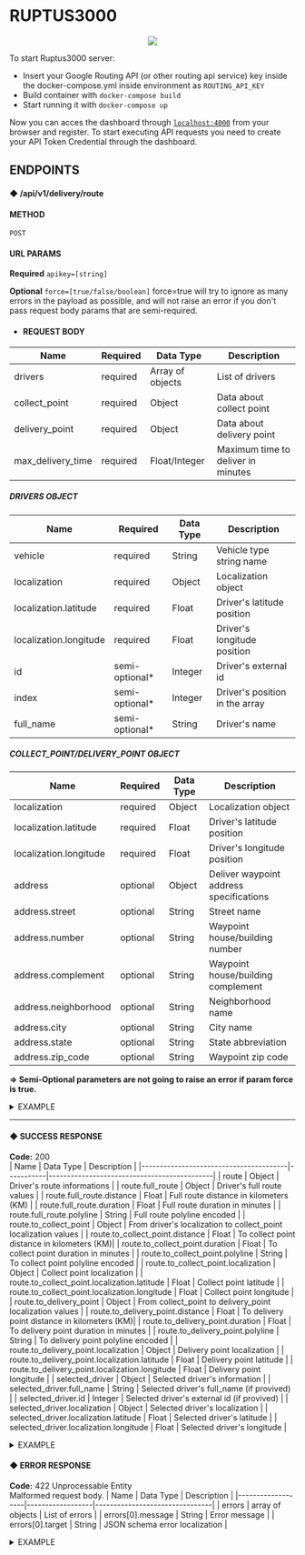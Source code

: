 # RUPTUS3000

<p align="center">
  <img src="https://i.imgur.com/me7LpIA.jpeg">
</p>

To start Ruptus3000 server:

  * Insert your Google Routing API (or other routing api service) key inside the docker-compose.yml inside environment as `ROUTING_API_KEY`
  * Build container with `docker-compose build`
  * Start running it with `docker-compose up`
  
Now you can acces the dashboard through [`localhost:4000`](http://localhost:4000) from your browser and register.
To start executing API requests you need to create your API Token Credential through the dashboard.

## ENDPOINTS

#### ◆ /api/v1/delivery/route

#### METHOD
`POST`

#### URL PARAMS
**Required**
`apikey=[string]`

**Optional**
`force=[true/false/boolean]`
force=true will try to ignore as many errors in the payload as possible, and will not raise an error if you don't pass request body params that are semi-required.

* #### REQUEST BODY
| Name              | Required | Data Type        | Description                        |
|-------------------|----------|------------------|------------------------------------|
| drivers           | required | Array of objects | List of drivers                    |
| collect_point     | required | Object           | Data about collect point           |
| delivery_point    | required | Object           | Data about delivery point          |
| max_delivery_time | required | Float/Integer    | Maximum time to deliver in minutes |

##### DRIVERS OBJECT

| Name                   | Required       | Data Type | Description                    |
|------------------------|----------------|-----------|--------------------------------|
| vehicle                | required       | String    | Vehicle type string name       |
| localization           | required       | Object    | Localization object            |
| localization.latitude  | required       | Float     | Driver's latitude position     |
| localization.longitude | required       | Float     | Driver's longitude position    |
| id                     | semi-optional* | Integer   | Driver's external id           |
| index                  | semi-optional* | Integer   | Driver's position in the array |
| full_name              | semi-optional* | String    | Driver's name                  |

##### COLLECT_POINT/DELIVERY_POINT OBJECT

| Name                   | Required | Data Type | Description                             |
|------------------------|----------|-----------|-----------------------------------------|
| localization           | required | Object    | Localization object                     |
| localization.latitude  | required | Float     | Driver's latitude position              |
| localization.longitude | required | Float     | Driver's longitude position             |
| address                | optional | Object    | Deliver waypoint address specifications |
| address.street         | optional | String    | Street name                             |
| address.number         | optional | String    | Waypoint house/building number          |
| address.complement     | optional | String    | Waypoint house/building complement      |
| address.neighborhood   | optional | String    | Neighborhood name                       |
| address.city           | optional | String    | City name                               |
| address.state          | optional | String    | State abbreviation                      |
| address.zip_code       | optional | String    | Waypoint zip code                       |

**=> Semi-Optional parameters are not going to raise an error if param force is true.**

<details>
 <summary>EXAMPLE</summary>
 
   ```json
   {
     "drivers": [
       {
         "id": 76,
         "index": 1,
         "full_name": "Samuel",
         "localization": {
           "latitude": -22.923327310307062,
           "longitude": -43.23326366318878
         },
         "vehicle": "motorcycle"
       },
       {
         "id": 14,
         "index": 1,
         "full_name": "João",
         "localization": {
           "latitude": -22.923327310307062,
           "longitude": -43.23326366318878
         },
         "vehicle": "motorcycle"
       },
       {
         "id": 55,
         "index": 3,
         "full_name": "Ana",
         "localization": {
           "latitude": -22.923327310307062,
           "longitude": -43.23326366318878
         },
         "vehicle": "bike"
       },
       {
         "id": 40,
         "index": 1,
         "full_name": "Beltrão",
         "localization": {
           "latitude": -22.918138967498326,
           "longitude": -43.23961310086657
         },
         "vehicle": "motorcycle"
       }
     ],
     "collect_point": {
       "address": {
         "street": "Av. Maracanã",
         "number": "975",
         "complement": "",
         "neighborhood": "Tijuca",
         "city": "Rio de Janeiro",
         "state": "RJ",
         "zip_code": "20540-102"
       },
       "localization": {
         "latitude": -22.921751902903843,
         "longitude": -43.23475984616638
       }
     },
     "delivery_point": {
       "address": {
         "street": "R. Pinto Guedes",
         "number": "1266",
         "complement": "Apt. 503",
         "neighborhood": "Tijuca",
         "city": "Rio de Janeiro",
         "state": "RJ",
         "zip_code": "82510-280"
       },
       "localization": {
         "latitude": -22.91615253503137,
         "longitude": -43.24802963499768
       },
       "customer_name": "Ciclana de Tal"
     },
     "max_delivery_time": 25.5
   }
   ```
 
</details>
<hr></hr>

#### ◆ SUCCESS RESPONSE

 **Code:** 200 <br />
| Name                                   | Data Type | Description                                 |
|----------------------------------------|-----------|---------------------------------------------|
| route                                  | Object    | Driver's route informations                 |
| route.full_route                       | Object    | Driver's full route values                  |
| route.full_route.distance              | Float     | Full route distance in kilometers (KM)      |
| route.full_route.duration              | Float     | Full route duration in minutes              |
| route.full_route.polyline              | String    | Full route polyline encoded                 |
| route.to_collect_point                 | Object    | From driver's localization to collect_point localization values                  |
| route.to_collect_point.distance        | Float     | To collect point distance in kilometers (KM)|
| route.to_collect_point.duration        | Float     | To collect point duration in minutes        |
| route.to_collect_point.polyline        | String    | To collect point polyline encoded           |
| route.to_collect_point.localization           | Object    | Collect point localization              |
| route.to_collect_point.localization.latitude  | Float     | Collect point latitude                  |
| route.to_collect_point.localization.longitude | Float     | Collect point longitude                 |
| route.to_delivery_point                 | Object    | From collect_point to delivery_point localization values                  |
| route.to_delivery_point.distance        | Float     | To delivery point distance in kilometers (KM)|
| route.to_delivery_point.duration        | Float     | To delivery point duration in minutes        |
| route.to_delivery_point.polyline        | String    | To delivery point polyline encoded           |
| route.to_delivery_point.localization           | Object    | Delivery point localization              |
| route.to_delivery_point.localization.latitude  | Float     | Delivery point latitude                  |
| route.to_delivery_point.localization.longitude | Float     | Delivery point longitude                 |
| selected_driver                        | Object    | Selected driver's information               |
| selected_driver.full_name              | String    | Selected driver's full_name (if provived)   |
| selected_driver.id                     | Integer   | Selected driver's external id (if provived) |
| selected_driver.localization           | Object    | Selected driver's localization              |
| selected_driver.localization.latitude  | Float     | Selected driver's latitude                  |
| selected_driver.localization.longitude | Float     | Selected driver's longitude                 |

<details>
 <summary>EXAMPLE</summary>

  ```json
  {
      "route": {
          "full_route": {
              "distance": 3.119,
              "duration": 12.383333333333333,
              "polyline": "xe|jCz~zfGpAnCt@|AT\\|D`G{@xAqAWyAWsCSKA?KAMg@_BSa@e@q@WSYMWGa@EYAa@DC???k@JWDGHMPOZQd@?LBX@f@JFVJ`@NdANtCV~@FzARzAJt@HbBp@jAn@p@h@dC~BzBxBpCjChC~B`BxAtDlDnFbF`@`@`@RlCnALJ@HANEJIBIFy@d@sDpBN`@Zr@lBpEpA~Cx@lBpH_Ez@e@GO"
          },
          "to_collect_point": {
              "distance": 0.801,
              "duration": 4.1,
              "localization": {
                  "latitude": -22.921751902903843,
                  "longitude": -43.23475984616638
              },
              "polyline": "xe|jCz~zfGpAnCt@|AT\\|D`G{@xAqAWyAWsCSKA?KAMg@_BSa@e@q@WSYMWGa@EYAa@DC?"
          },
          "to_delivery_point": {
              "distance": 2.318,
              "duration": 8.283333333333333,
              "localization": {
                  "latitude": -22.933598671758777,
                  "longitude": -43.24542779150259
              },
              "polyline": "|{{jCbh{fGk@JWDGHMPOZQd@?LBX@f@JFVJ`@NdANtCV~@FzARzAJt@HbBp@jAn@p@h@dC~BzBxBpCjChC~B`BxAtDlDnFbF`@`@`@RlCnALJ@HANEJIBIFy@d@sDpBN`@Zr@lBpEpA~Cx@lBpH_Ez@e@GO"
          }
      },
      "selected_driver": {
          "full_name": "João",
          "id": 14,
          "localization": {
              "latitude": -22.923327310307062,
              "longitude": -43.23326366318878
          }
      }
  }
  ```

</details>

#### ◆ ERROR RESPONSE

 **Code:** 422 Unprocessable Entity<br />
 Malformed request body.
| Name              | Data Type        | Description                    |
|-------------------|------------------|--------------------------------|
| errors            | array of objects | List of errors                 |
| errors[0].message | String           | Error message                  |
| errors[0].target  | String           | JSON schema error localization |

<details>
 <summary>EXAMPLE</summary>

  ```json
 {
    "errors": [
        {
            "message": "Required property localization was not present.",
            "target": "#/drivers/0"
        }
    ]
}
  ```

</details>


